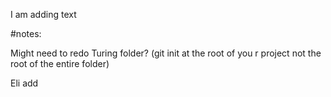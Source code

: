 I am adding text


#notes:

Might need to redo Turing folder? (git init at the root of you r project not the root of the entire folder)

Eli add
